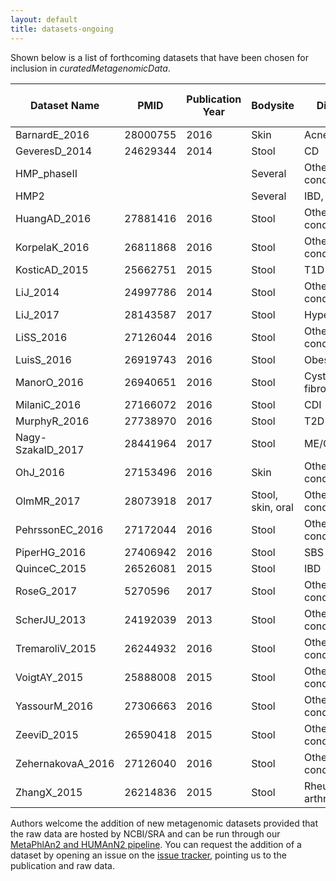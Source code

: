 ```yaml
---
layout: default
title: datasets-ongoing
---
```


Shown below is a list of forthcoming datasets that have been chosen for inclusion in *curatedMetagenomicData*.

| Dataset Name | PMID | Publication Year | Bodysite | Disease | Number of Samples | 
| --- | --- | --- | --- | --- | --- | 
| BarnardE_2016 | 28000755 | 2016 | Skin | Acne | 78 | 
| GeveresD_2014 | 24629344 | 2014 | Stool | CD | 50 | 
| HMP_phaseII |  |  | Several | Other condition | 1200 | 
| HMP2 |  |  | Several | IBD, T2D | 3528 | 
| HuangAD_2016 | 27881416 | 2016 | Stool | Other condition | 10 | 
| KorpelaK_2016 | 26811868 | 2016 | Stool | Other condition | 256 | 
| KosticAD_2015 | 25662751 | 2015 | Stool | T1D | 124 | 
| LiJ_2014 | 24997786 | 2014 | Stool | Other condition | 260 | 
| LiJ_2017 | 28143587 | 2017 | Stool | Hypertension | 196 | 
| LiSS_2016 | 27126044 | 2016 | Stool | Other condition | 430 | 
| LuisS_2016 | 26919743 | 2016 | Stool | Obesity | 92 | 
| ManorO_2016 | 26940651 | 2016 | Stool | Cystic fibrosis | 104 | 
| MilaniC_2016 | 27166072 | 2016 | Stool | CDI | 15 | 
| MurphyR_2016 | 27738970 | 2016 | Stool | T2D | 28 | 
| Nagy-SzakalD_2017 | 28441964 | 2017 | Stool | ME/CFS | 100 | 
| OhJ_2016 | 27153496 | 2016 | Skin | Other condition | 406 | 
| OlmMR_2017 | 28073918 | 2017 | Stool, skin, oral | Other condition | 45 | 
| PehrssonEC_2016 | 27172044 | 2016 | Stool | Other condition | 116 | 
| PiperHG_2016 | 27406942 | 2016 | Stool | SBS | 11 | 
| QuinceC_2015 | 26526081 | 2015 | Stool | IBD | 117 | 
| RoseG_2017 | 5270596 | 2017 | Stool | Other condition | 15 | 
| ScherJU_2013 | 24192039 | 2013 | Stool | Other condition | 44 | 
| TremaroliV_2015 | 26244932 | 2016 | Stool | Other condition | 21 | 
| VoigtAY_2015 | 25888008 | 2015 | Stool | Other condition | 70 | 
| YassourM_2016 | 27306663 | 2016 | Stool | Other condition | 240 | 
| ZeeviD_2015 | 26590418 | 2015 | Stool | Other condition | 1523 | 
| ZehernakovaA_2016 | 27126040 | 2016 | Stool | Other condition | 1135 | 
| ZhangX_2015 | 26214836 | 2015 | Stool | Rheumatoid arthritis | 202 | 

Authors welcome the addition of new metagenomic datasets provided that the raw data are hosted by NCBI/SRA and can be run through our [MetaPhlAn2 and HUMAnN2 pipeline](https://github.com/waldronlab/curatedMetagenomicData/tree/master/inst/pipeline). You can request the addition of a dataset by opening an issue on the [issue tracker](https://github.com/waldronlab/curatedMetagenomicData/issues), pointing us to the publication and raw data. 
